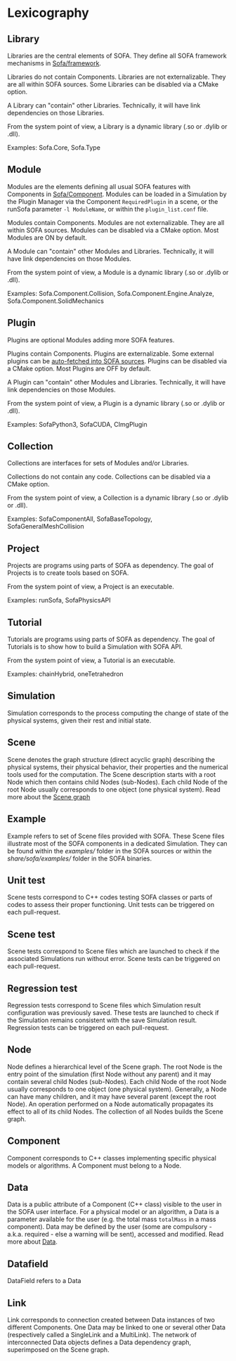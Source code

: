 # Lexicography

## Library
Libraries are the central elements of SOFA. They define all SOFA framework mechanisms in [Sofa/framework](https://github.com/sofa-framework/sofa/tree/master/Sofa/framework).

Libraries do not contain Components.
Libraries are not externalizable. They are all within SOFA sources.
Some Libraries can be disabled via a CMake option.

A Library can "contain" other Libraries. Technically, it will have link dependencies on those Libraries.

From the system point of view, a Library is a dynamic library (.so or .dylib or .dll).

Examples: Sofa.Core, Sofa.Type

## Module
Modules are the elements defining all usual SOFA features with Components in [Sofa/Component](https://github.com/sofa-framework/sofa/tree/master/Sofa/Component).
Modules can be loaded in a Simulation by the Plugin Manager via the Component `RequiredPlugin` in a scene, or the runSofa parameter `-l ModuleName`, or within the `plugin_list.conf` file.

Modules contain Components.
Modules are not externalizable. They are all within SOFA sources.
Modules can be disabled via a CMake option. Most Modules are ON by default.

A Module can "contain" other Modules and Libraries. Technically, it will have link dependencies on those Modules.

From the system point of view, a Module is a dynamic library (.so or .dylib or .dll).

Examples: Sofa.Component.Collision, Sofa.Component.Engine.Analyze, Sofa.Component.SolidMechanics

## Plugin
Plugins are optional Modules adding more SOFA features.

Plugins contain Components.
Plugins are externalizable. Some external plugins can be [auto-fetched into SOFA sources](https://www.sofa-framework.org/community/doc/plugins/fetch-plugin-code-source/).
Plugins can be disabled via a CMake option. Most Plugins are OFF by default.

A Plugin can "contain" other Modules and Libraries. Technically, it will have link dependencies on those Modules.

From the system point of view, a Plugin is a dynamic library (.so or .dylib or .dll).

Examples: SofaPython3, SofaCUDA, CImgPlugin

## Collection
Collections are interfaces for sets of Modules and/or Libraries.

Collections do not contain any code.
Collections can be disabled via a CMake option.

From the system point of view, a Collection is a dynamic library (.so or .dylib or .dll).

Examples: SofaComponentAll, SofaBaseTopology, SofaGeneralMeshCollision

## Project
Projects are programs using parts of SOFA as dependency.
The goal of Projects is to create tools based on SOFA.

From the system point of view, a Project is an executable.

Examples: runSofa, SofaPhysicsAPI

## Tutorial
Tutorials are programs using parts of SOFA as dependency.
The goal of Tutorials is to show how to build a Simulation with SOFA API.

From the system point of view, a Tutorial is an executable.

Examples: chainHybrid, oneTetrahedron

## Simulation
Simulation corresponds to the process computing the change of state of the physical systems, given their rest and initial state.

## Scene
Scene denotes the graph structure (direct acyclic graph) describing the physical systems, their physical behavior, their properties and the numerical tools used for the computation. The Scene description starts with a root Node which then contains child Nodes (sub-Nodes). Each child Node of the root Node usually corresponds to one object (one physical system).
Read more about the [Scene graph](https://www.sofa-framework.org/community/doc/simulation-principles/scene-graph/) 

## Example
Example refers to set of Scene files provided with SOFA. These Scene files illustrate most of the SOFA components in a dedicated Simulation. They can be found within the _examples/_ folder in the SOFA sources or within the _share/sofa/examples/_ folder in the SOFA binaries.


## Unit test
Scene tests correspond to C++ codes testing SOFA classes or parts of codes to assess their proper functioning.
Unit tests can be triggered on each pull-request.

## Scene test
Scene tests correspond to Scene files which are launched to check if the associated Simulations run without error.
Scene tests can be triggered on each pull-request.

## Regression test
Regression tests correspond to Scene files which Simulation result configuration was previously saved. These tests are launched to check if the Simulation remains consistent with the save Simulation result.
Regression tests can be triggered on each pull-request.


## Node
Node defines a hierarchical level of the Scene graph. The root Node is the entry point of the simulation (first Node without any parent) and it may contain several child Nodes (sub-Nodes). Each child Node of the root Node usually corresponds to one object (one physical system). Generally, a Node can have many children, and it may have several parent (except the root Node). An operation performed on a Node automatically propagates its effect to all of its child Nodes. The collection of all Nodes builds the Scene graph.

## Component
Component corresponds to C++ classes implementing specific physical models or algorithms. A Component must belong to a Node.

## Data
Data is a public attribute of a Component (C++ class) visible to the user in the SOFA user interface. For a physical model or an algorithm, a Data is a parameter available for the user (e.g. the total mass `totalMass` in a mass component). Data may be defined by the user (some are compulsory - a.k.a. required - else a warning will be sent), accessed and modified.
Read more about [Data](https://www.sofa-framework.org/community/doc/simulation-principles/scene-graph/#data).

## Datafield
DataField refers to a Data

## Link
Link corresponds to connection created between Data instances of two different Components. One Data may be linked to one or several other Data (respectively called a SingleLink and a MultiLink). The network of interconnected Data objects defines a Data dependency graph, superimposed on the Scene graph.
